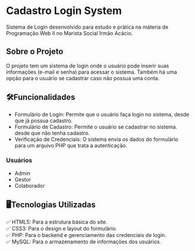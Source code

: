 # Cadastro Login System
Sistema de Login desenvolvido para estudo e prática na máteria de Programação Web II no Marista Social Irmão Acácio.

## Sobre o Projeto
O projeto tem um sistema de login onde o usuário pode inserir suas informações (e-mail e senha) para acessar o sistema. Também há uma opção para o usuário se cadastrar caso não possua uma conta.

## 🛠️Funcionalidades
 - Formulário de Login: Permite que o usuário faça login no sistema, desde que já possua cadastro.
 - Formulário de Cadastro: Permite o usuário se cadastrar no sistema. desde que não tenha cadastro.
 - Verificação de Credenciais: O sistema envia os dados do formulário para um arquivo PHP que trata a autenticação.

### Usuários
- Admin
- Gestor
- Colaborador




## 🖥Tecnologias Utilizadas
✅ HTML5: Para a estrutura básica do site.  
✅ CSS3: Para o design e layout do formulário.  
✅ PHP: Para o backend e gerenciamento das credenciais de login.  
✅ MySQL: Para o armazenamento de informações dos usuários.  
